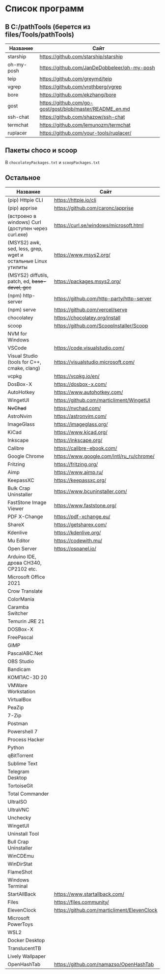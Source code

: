 # Список программ

## В C:/pathTools (берется из files/Tools/pathTools)

| Название   | Сайт                                                       |
| ---------- | ---------------------------------------------------------- |
| starship   | <https://github.com/starship/starship>                     |
| oh-my-posh | <https://github.com/JanDeDobbeleer/oh-my-posh>             |
| teip       | <https://github.com/greymd/teip>                           |
| vgrep      | <https://github.com/vrothberg/vgrep>                       |
| bore       | <https://github.com/ekzhang/bore>                          |
| gost       | <https://github.com/go-gost/gost/blob/master/README_en.md> |
| ssh-chat   | <https://github.com/shazow/ssh-chat>                       |
| termchat   | <https://github.com/lemunozm/termchat>                     |
| ruplacer   | <https://github.com/your-tools/ruplacer/>                  |

## Пакеты choco и scoop

В `chocolateyPackages.txt` и `scoopPackages.txt`

## Остальное

| Название                                                     | Сайт                                          |
| ------------------------------------------------------------ | --------------------------------------------- |
| (pip) Httpie CLI                                             | <https://httpie.io/cli>                       |
| (pip) apprise                                                | <https://github.com/caronc/apprise>           |
| (встроено в windows) Curl (доступен через curl.exe)          | <https://curl.se/windows/microsoft.html>      |
| (MSYS2) awk, sed, less, grep, wget и остальные Linux утилиты | <https://www.msys2.org/>                      |
| (MSYS2) diffutils, patch, ed, ~~base-devel, gcc~~            | <https://packages.msys2.org/>                 |
| (npm) http-server                                            | <https://github.com/http-party/http-server>   |
| (npm) serve                                                  | <https://github.com/vercel/serve>             |
| chocolatey                                                   | <https://chocolatey.org/install>              |
| scoop                                                        | <https://github.com/ScoopInstaller/Scoop>     |
| NVM for Windows                                              |                                               |
| VSCode                                                       | <https://code.visualstudio.com/>              |
| Visual Studio (tools for C++, cmake, clang)                  | <https://visualstudio.microsoft.com/>         |
| vcpkg                                                        | <https://vcpkg.io/en/>                        |
| DosBox-X                                                     | <https://dosbox-x.com/>                       |
| AutoHotkey                                                   | <https://www.autohotkey.com/>                 |
| WingetUI                                                     | <https://github.com/marticliment/WingetUI>    |
| ~~NvChad~~                                                   | <https://nvchad.com/>                         |
| AstroNvim                                                    | <https://astronvim.com/>                      |
| ImageGlass                                                   | <https://imageglass.org/>                     |
| KiCad                                                        | <https://www.kicad.org/>                      |
| Inkscape                                                     | <https://inkscape.org/>                       |
| Calibre                                                      | <https://calibre-ebook.com/>                  |
| Google Chrome                                                | <https://www.google.com/intl/ru_ru/chrome/>   |
| Fritzing                                                     | <https://fritzing.org/>                       |
| Aimp                                                         | <https://www.aimp.ru/>                        |
| KeepassXC                                                    | <https://keepassxc.org/>                      |
| Bulk Crap Uninstaller                                        | <https://www.bcuninstaller.com/>              |
| FastStone Image Viewer                                       | <https://www.faststone.org/>                  |
| PDF X-Change                                                 | <https://pdf-xchange.eu/>                     |
| ShareX                                                       | <https://getsharex.com/>                      |
| Kdenlive                                                     | <https://kdenlive.org/>                       |
| Mu Editor                                                    | <https://codewith.mu/>                        |
| Open Server                                                  | <https://ospanel.io/>                         |
| Arduino IDE, дрова CH340, CP2102 etc.                        |                                               |
| Microsoft Office 2021                                        |                                               |
| Crow Translate                                               |                                               |
| ColorMania                                                   |                                               |
| Caramba Switcher                                             |                                               |
| Temurin JRE 21                                               |                                               |
| DOSBox-X                                                     |                                               |
| FreePascal                                                   |                                               |
| GIMP                                                         |                                               |
| PascalABC.Net                                                |                                               |
| OBS Studio                                                   |                                               |
| Bandicam                                                     |                                               |
| КОМПАС-3D 20                                                 |                                               |
| VMWare Workstation                                           |                                               |
| VirtualBox                                                   |                                               |
| PeaZip                                                       |                                               |
| 7-Zip                                                        |                                               |
| Postman                                                      |                                               |
| Powershell 7                                                 |                                               |
| Process Hacker                                               |                                               |
| Python                                                       |                                               |
| qBitTorrent                                                  |                                               |
| Sublime Text                                                 |                                               |
| Telegram Desktop                                             |                                               |
| TortoiseGit                                                  |                                               |
| Total Commander                                              |                                               |
| UltraISO                                                     |                                               |
| UltraVNC                                                     |                                               |
| Unchecky                                                     |                                               |
| WingetUI                                                     |                                               |
| Uninstall Tool                                               |                                               |
| Bull Crap Uninstaller                                        |                                               |
| WinCDEmu                                                     |                                               |
| WinDirStat                                                   |                                               |
| FlameShot                                                    |                                               |
| Windows Terminal                                             |                                               |
| StartAllBack                                                 | <https://www.startallback.com/>               |
| Files                                                        | <https://files.community/>                    |
| ElevenClock                                                  | <https://github.com/marticliment/ElevenClock> |
| Microsoft PowerToys                                          |                                               |
| WSL2                                                         |                                               |
| Docker Desktop                                               |                                               |
| TranslucentTB                                                |                                               |
| Lively Wallpaper                                             |                                               |
| OpenHashTab                                                  | <https://github.com/namazso/OpenHashTab>      |
